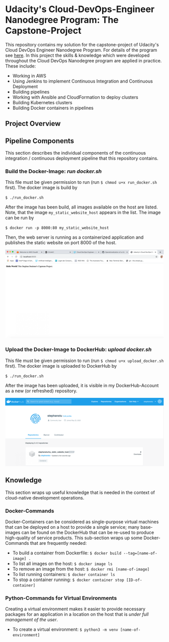 # Udacity's Cloud-DevOps-Engineer Nanodegree Program: The Capstone-Project
This repository contains my solution for the capstone-project of Udacity's Cloud DevOps Engineer Nanodegree Program.  For details of the program see [here](https://www.udacity.com/course/cloud-dev-ops-nanodegree--nd9991).
In this project the skills & knowledge which were developed throughout the Cloud DevOps Nanodegree program are applied in practice. These include:

* Working in AWS
* Using Jenkins to implement Continuous Integration and Continuous Deployment
* Building pipelines
* Working with Ansible and CloudFormation to deploy clusters
* Building Kubernetes clusters
* Building Docker containers in pipelines

## Project Overview

## Pipeline Components
This section describes the individual components of the continuous integration / continuous deployment pipeline that this repository contains.

### Build the Docker-Image: _run docker.sh_
This file must be given permission to run (run `$ chmod u+x run_docker.sh` first). The docker image is build by

`$ ./run_docker.sh`

After the image has been build, all images available on the host are listed.
Note, that the image `my_static_website_host` appears in the list.
The image can be run by

`$ docker run -p 8000:80 my_static_website_host`

Then, the web server is running as a containerized application and publishes the static website on port 8000 of the host.

![local_container_run](doc/local_container_run.png)

### Upload the Docker-Image to DockerHub: _upload docker.sh_
This file must be given permission to run (run `$ chmod u+x upload_docker.sh` first). The docker image is uploaded to DockerHub by

`$ ./run_docker.sh`

After the image has been uploaded, it is visible in my DockerHub-Account as a new (or refreshed) repository.

![repository_in_dockerhub](doc/repository_in_dockerhub.png)

## Knowledge
This section wraps up useful knowledge that is needed in the context of cloud-native development operations.
### Docker-Commands
Docker-Containers can be considered as single-purpose virtual machines that can be deployed on a host to provide a single service; many base-images can be found on the DockerHub that can be re-used to produce high-quality of service products. This sub-section wraps up some Docker-Commands that are frequently needed:

* To build a container from Dockerfile: `$ docker build --tag=[name-of-image] .`
* To list all images on the host: `$ docker image ls`
* To remove an image from the host: `$ docker rmi [name-of-image]`
* To list running containers: `$ docker container ls`
* To stop a container running: `$ docker container stop [ID-of-container]`

### Python-Commands for Virtual Environments
Creating a virtual environment makes it easier to provide necessary packages for an application in a location on the host that is _under full management of the user_.

* To create a virtual environment: `$ python3 -m venv [name-of-environment]`
